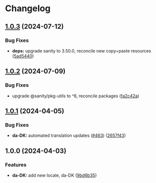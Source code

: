 # Changelog

## [1.0.3](https://github.com/sanity-io/locales/compare/locale-da-dk-v1.0.2...locale-da-dk-v1.0.3) (2024-07-12)


### Bug Fixes

* **deps:** upgrade sanity to 3.50.0, reconcile new copy+paste resources ([5ad5440](https://github.com/sanity-io/locales/commit/5ad5440692ba75d76b5de468a5ed5cdfd01de995))

## [1.0.2](https://github.com/sanity-io/locales/compare/locale-da-dk-v1.0.1...locale-da-dk-v1.0.2) (2024-07-09)


### Bug Fixes

* upgrade @sanity/pkg-utils to ^6, reconcile packages ([fa2c42a](https://github.com/sanity-io/locales/commit/fa2c42a0e8550ead90dcc61fe1abcecdacf8fd20))

## [1.0.1](https://github.com/sanity-io/locales/compare/locale-da-dk-v1.0.0...locale-da-dk-v1.0.1) (2024-04-05)


### Bug Fixes

* **da-DK:** automated translation updates ([#463](https://github.com/sanity-io/locales/issues/463)) ([2657f43](https://github.com/sanity-io/locales/commit/2657f43833f8a333c8f56f1ce04fc4e747174fb3))

## 1.0.0 (2024-04-03)


### Features

* **da-DK:** add new locale, da-DK ([9bd6b35](https://github.com/sanity-io/locales/commit/9bd6b35afd680aef1ec94abf51ce4862db251381))
